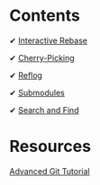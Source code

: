 Contents
===

✔ [Interactive Rebase]( https://github.com/priyaskumar/Git-and-Github/tree/main/9.%20Advanced%20Git/1.%20Interactive%20Rebase#interactive-rebase)
  
✔ [Cherry-Picking](https://github.com/priyaskumar/Git-and-Github/tree/main/9.%20Advanced%20Git/2.%20Cherry-picking#cherry-picking)
  
✔ [Reflog](https://github.com/priyaskumar/Git/tree/main/9.%20Advanced%20Git/3.%20Reflog#reflog)
  
✔ [Submodules](https://github.com/priyaskumar/Git/tree/main/9.%20Advanced%20Git/4.%20Submodules#sub-modules)

✔ [Search and Find](https://github.com/priyaskumar/Git/tree/main/9.%20Advanced%20Git/5.%20Search%20and%20find#search-and-find)

  
  
Resources
===
[Advanced Git Tutorial](https://www.youtube.com/watch?v=qsTthZi23VE&feature=youtu.be)

  
